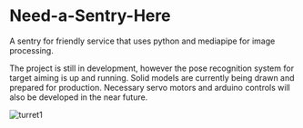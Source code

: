 # Need-a-Sentry-Here
A sentry for friendly service that uses python and mediapipe for image processing.

The project is still in development, however the pose recognition system for target aiming is up and running. Solid models are currently being drawn and prepared for production. Necessary servo motors and arduino controls will also be developed in the near future.

![turret1](https://user-images.githubusercontent.com/42466646/137601793-0b322617-ac9c-486b-bf29-6604b6f60321.png)
